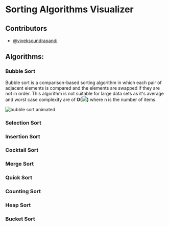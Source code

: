 # Sorting Algorithms Visualizer

## Contributors
  - [@viveksoundrapandi](https://github.com/viveksoundrapandi)

## Algorithms:

### Bubble Sort
Bubble sort is a comparison-based sorting algorithm in which each pair of adjacent elements is compared and the elements are swapped if they are not in order. This algorithm is not suitable for large data sets as it's average and worst case complexity are of **Ο(<img src="https://render.githubusercontent.com/render/math?math=x^2">)** where n is the number of items.

![bubble sort animated](https://media.giphy.com/media/oz7ZqxKxBP1GCHjVA8/giphy.gif)

### Selection Sort
### Insertion Sort 
### Cocktail Sort
### Merge Sort
### Quick Sort
### Counting Sort
### Heap Sort
### Bucket Sort